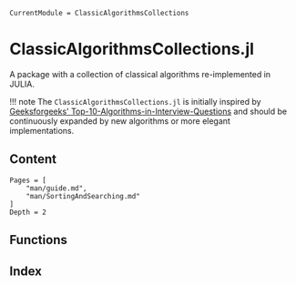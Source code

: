 ```@meta
CurrentModule = ClassicAlgorithmsCollections
```

# ClassicAlgorithmsCollections.jl

A package with a collection of classical algorithms re-implemented in JULIA.

!!! note
    The `ClassicAlgorithmsCollections.jl` is initially inspired by [Geeksforgeeks' Top-10-Algorithms-in-Interview-Questions](https://www.geeksforgeeks.org/top-10-algorithms-in-interview-questions/) and should be continuously expanded by new algorithms or more elegant implementations.

## Content

```@contents
Pages = [
    "man/guide.md",
    "man/SortingAndSearching.md"
]
Depth = 2
```

## Functions


## Index

```@index
```